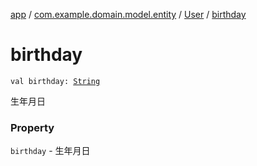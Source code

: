 [app](../../index.md) / [com.example.domain.model.entity](../index.md) / [User](index.md) / [birthday](./birthday.md)

# birthday

`val birthday: `[`String`](https://kotlinlang.org/api/latest/jvm/stdlib/kotlin/-string/index.html)

生年月日

### Property

`birthday` - 生年月日